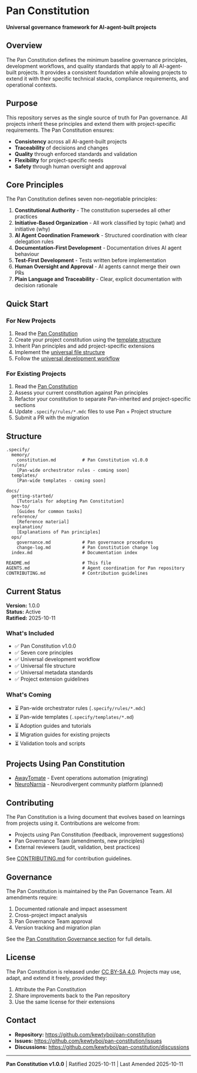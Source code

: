 # Pan Constitution

**Universal governance framework for AI-agent-built projects**

## Overview

The Pan Constitution defines the minimum baseline governance principles, development workflows, and quality standards that apply to all AI-agent-built projects. It provides a consistent foundation while allowing projects to extend it with their specific technical stacks, compliance requirements, and operational contexts.

## Purpose

This repository serves as the single source of truth for Pan governance. All projects inherit these principles and extend them with project-specific requirements. The Pan Constitution ensures:

- **Consistency** across all AI-agent-built projects
- **Traceability** of decisions and changes
- **Quality** through enforced standards and validation
- **Flexibility** for project-specific needs
- **Safety** through human oversight and approval

## Core Principles

The Pan Constitution defines seven non-negotiable principles:

1. **Constitutional Authority** - The constitution supersedes all other practices
2. **Initiative-Based Organization** - All work classified by topic (what) and initiative (why)
3. **AI Agent Coordination Framework** - Structured coordination with clear delegation rules
4. **Documentation-First Development** - Documentation drives AI agent behaviour
5. **Test-First Development** - Tests written before implementation
6. **Human Oversight and Approval** - AI agents cannot merge their own PRs
7. **Plain Language and Traceability** - Clear, explicit documentation with decision rationale

## Quick Start

### For New Projects

1. Read the [Pan Constitution](/.specify/memory/constitution.md)
2. Create your project constitution using the [template structure](/.specify/memory/constitution.md#project-constitution-structure)
3. Inherit Pan principles and add project-specific extensions
4. Implement the [universal file structure](/.specify/memory/constitution.md#universal-file-structure)
5. Follow the [universal development workflow](/.specify/memory/constitution.md#universal-development-workflow)

### For Existing Projects

1. Read the [Pan Constitution](/.specify/memory/constitution.md)
2. Assess your current constitution against Pan principles
3. Refactor your constitution to separate Pan-inherited and project-specific sections
4. Update `.specify/rules/*.mdc` files to use Pan + Project structure
5. Submit a PR with the migration

## Structure

```
.specify/
  memory/
    constitution.md          # Pan Constitution v1.0.0
  rules/
    [Pan-wide orchestrator rules - coming soon]
  templates/
    [Pan-wide templates - coming soon]

docs/
  getting-started/
    [Tutorials for adopting Pan Constitution]
  how-to/
    [Guides for common tasks]
  reference/
    [Reference material]
  explanation/
    [Explanations of Pan principles]
  ops/
    governance.md            # Pan governance procedures
    change-log.md            # Pan Constitution change log
  index.md                   # Documentation index

README.md                    # This file
AGENTS.md                    # Agent coordination for Pan repository
CONTRIBUTING.md              # Contribution guidelines
```

## Current Status

**Version:** 1.0.0  
**Status:** Active  
**Ratified:** 2025-10-11

### What's Included

- ✅ Pan Constitution v1.0.0
- ✅ Seven core principles
- ✅ Universal development workflow
- ✅ Universal file structure
- ✅ Universal metadata standards
- ✅ Project extension guidelines

### What's Coming

- ⏳ Pan-wide orchestrator rules (`.specify/rules/*.mdc`)
- ⏳ Pan-wide templates (`.specify/templates/*.md`)
- ⏳ Adoption guides and tutorials
- ⏳ Migration guides for existing projects
- ⏳ Validation tools and scripts

## Projects Using Pan Constitution

- [AwayTomate](https://github.com/bare-leisure/AwayTomate) - Event operations automation (migrating)
- [NeuroNarnia](https://github.com/kewtyboi/NeuroNarnia) - Neurodivergent community platform (planned)

## Contributing

The Pan Constitution is a living document that evolves based on learnings from projects using it. Contributions are welcome from:

- Projects using Pan Constitution (feedback, improvement suggestions)
- Pan Governance Team (amendments, new principles)
- External reviewers (audit, validation, best practices)

See [CONTRIBUTING.md](CONTRIBUTING.md) for contribution guidelines.

## Governance

The Pan Constitution is maintained by the Pan Governance Team. All amendments require:

1. Documented rationale and impact assessment
2. Cross-project impact analysis
3. Pan Governance Team approval
4. Version tracking and migration plan

See the [Pan Constitution Governance section](/.specify/memory/constitution.md#governance) for full details.

## License

The Pan Constitution is released under [CC BY-SA 4.0](https://creativecommons.org/licenses/by-sa/4.0/). Projects may use, adapt, and extend it freely, provided they:

1. Attribute the Pan Constitution
2. Share improvements back to the Pan repository
3. Use the same license for their extensions

## Contact

- **Repository:** https://github.com/kewtyboi/pan-constitution
- **Issues:** https://github.com/kewtyboi/pan-constitution/issues
- **Discussions:** https://github.com/kewtyboi/pan-constitution/discussions

---

**Pan Constitution v1.0.0** | Ratified 2025-10-11 | Last Amended 2025-10-11

